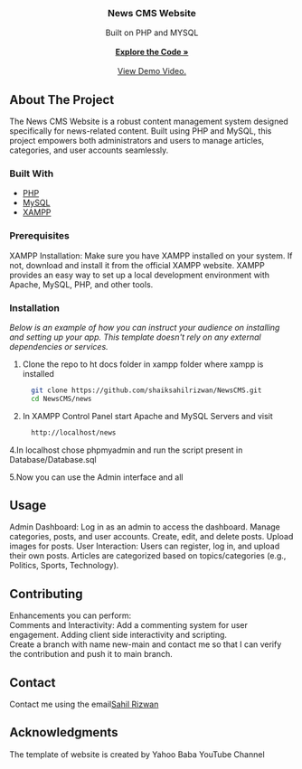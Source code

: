 
<br/>
<div align="center">

<h3 align="center">News CMS Website</h3>
<p align="center">
Built on PHP and MYSQL
<br/>
<br/>
<a href="https://github.com/shaiksahilrizwan/NewsCMS/tree/main/news"><strong>Explore the Code »</strong></a>
<br/>
<br/>
<a href="https://youtu.be/34Hu7Ol6_Ns">View Demo Video.</a>  


</p>
</div>

## About The Project

The News CMS Website is a robust content management system designed specifically for news-related content. Built using PHP and MySQL, this project empowers both administrators and users to manage articles, categories, and user accounts seamlessly.
### Built With
- [PHP](https://www.php.net/)
- [MySQL](https://www.mysql.com/)
- [XAMPP](https://www.apachefriends.org/download.html)

### Prerequisites

XAMPP Installation:
Make sure you have XAMPP installed on your system. If not, download and install it from the official XAMPP website.
XAMPP provides an easy way to set up a local development environment with Apache, MySQL, PHP, and other tools.
### Installation

_Below is an example of how you can instruct your audience on installing and setting up your app. This template doesn't rely on any external dependencies or services._
1. Clone the repo to ht docs folder in xampp folder where xampp is installed
   ```sh
     git clone https://github.com/shaiksahilrizwan/NewsCMS.git
     cd NewsCMS/news
   ```
3. In XAMPP Control Panel  start Apache and MySQL Servers and visit
   ```sh  
     http://localhost/news
   ```
4.In localhost chose phpmyadmin and run the script present in Database/Database.sql

5.Now you can use the Admin interface and all
## Usage

Admin Dashboard:
Log in as an admin to access the dashboard.
Manage categories, posts, and user accounts.
Create, edit, and delete posts.
Upload images for posts.
User Interaction:
Users can register, log in, and upload their own posts.
Articles are categorized based on topics/categories (e.g., Politics, Sports, Technology).
## Contributing

Enhancements you can perform:
<br>
Comments and Interactivity: Add a commenting system for user engagement.
Adding client side interactivity and scripting.
<br>
Create a branch with name new-main and contact me so that I can verify the contribution and push it to main branch.

## Contact

Contact me using the email<a href="shaiksahilrizwan@gmail.com">Sahil Rizwan</a>
## Acknowledgments

The template of website is created by Yahoo Baba YouTube Channel

